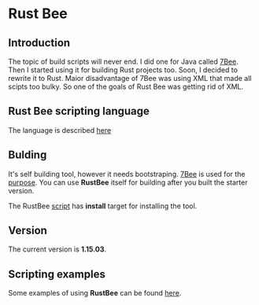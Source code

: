 # Rust Bee

## Introduction

The topic of build scripts will never end. 
I did one for Java called [7Bee](https://github.com/drogatkin/7Bee). Then I started using it for building Rust projects too.
Soon, I decided to rewrite it to Rust. Maior disadvantage of 7Bee was using XML that made all scipts too bulky.
So one of the goals of Rust Bee was getting rid of XML.

## Rust Bee scripting language
The language is described [here](./doc/RUSTBEE.md)

## Bulding

It's self building tool, however it needs bootstraping. [7Bee](https://github.com/drogatkin/7Bee) is used for the [purpose](./bee-rust.xml).
You can use **RustBee** itself for building after you built the starter version.

The RustBee [script](./bee.7b) has **install** target for installing the tool.

## Version
The current version is **1.15.03**.

## Scripting examples

Some examples of using **RustBee** can be found [here](https://gitlab.com/tools6772135/rusthub/-/tree/master/src/script). 